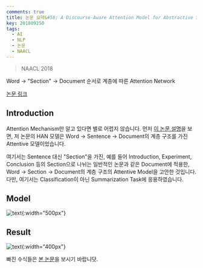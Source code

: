 ```yaml
---
comments: true
title: 논문 요약&#58; A Discourse-Aware Attention Model for Abstractive Summarization of Long Documents
key: 201809250
tags:
  - AI
  - NLP
  - 논문
  - NAACL
---
```


> NAACL 2018
 
Word -> "Section" -> Document 순서로 계층에 따른 Attention Network
 
<!--more-->
 
[논문 링크](https://arxiv.org/pdf/1804.05685.pdf)
 
## Introduction
 
Attention Mechanism만 알고 있다면 별로 어렵지 않습니다. 먼저 [이 논문 설명](http://rokrokss.com/post/2018/09/24/Hierarchical-Attention-Networks-for-Document-Classification-요약-정리-설명.html)을
보면, 저 논문의 HAN 모델은 Word -> Sentence -> Document의 계층 구조를 가진 Attentive 모델이었습니다.
 
여기서는 Sentence 대신 "Section"을 가진, 예를 들어 Introduction, Experiment, Conclusion 등의 Section으로 나뉘는 일반적인 논문과 같은 Document에 적용한, Word -> Section -> Document의 계층 구조의 Attentive Model을 고안한 것입니다.
다만, 여기서는 Classification이 아닌 Summarization Task에 응용하였습니다.
 
## Model
 
![text](https://raw.githubusercontent.com/q0115643/my_blog/master/assets/images/paper-summary/Cohan-NAACL2018/1.png){:width="500px"}
 
## Result
 
![text](https://raw.githubusercontent.com/q0115643/my_blog/master/assets/images/paper-summary/Cohan-NAACL2018/2.png){:width="400px"}
 
빠진 수식들은 [본 논문](https://arxiv.org/pdf/1804.05685.pdf)을 보시기 바랍니닷.